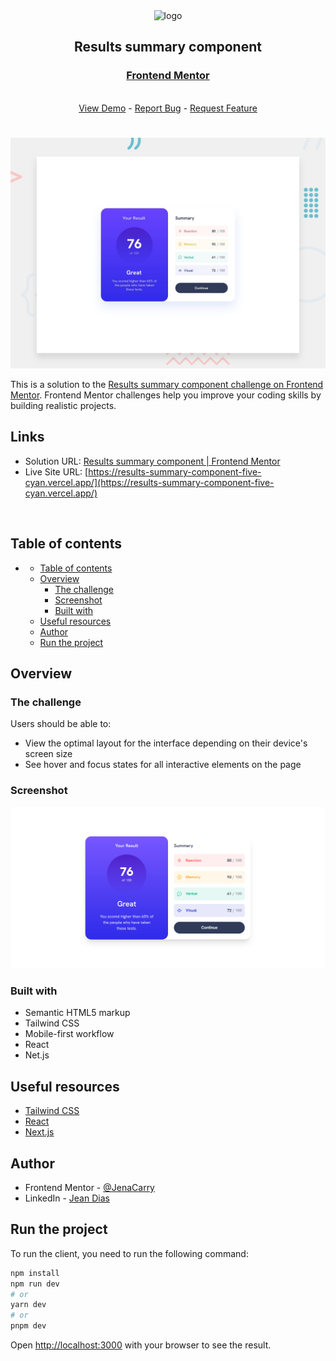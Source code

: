 <div align="center">

  <img src="https://www.frontendmentor.io/static/images/logo-mobile.svg" alt="logo" width="60" height="auto">

  <h2>Results summary component</h2>

  <h3>
    <a href="https://www.frontendmentor.io/solutions/css-flexbox-UqaHXl-3oY">
      <strong>Frontend Mentor</strong>
    </a>
  </h3>

  <br>

  <div align="center">
    <a href="https://results-summary-component-five-cyan.vercel.app/">View Demo</a>
    -
    <a href="https://github.com/JenaCarry/results-summary-component/issues">Report Bug</a>
    -
    <a href="https://github.com/JenaCarry/results-summary-component/pulls">Request Feature</a>
  </div>

</div>

#

<div align="center">

![](./public/desktop-preview.jpg)

</div>

This is a solution to the [Results summary component challenge on Frontend Mentor](https://www.frontendmentor.io/challenges/results-summary-component-CE_K6s0maV). Frontend Mentor challenges help you improve your coding skills by building realistic projects.

<h2>Links</h2>

- Solution URL: [Results summary component | Frontend Mentor](https://www.frontendmentor.io/solutions/css-flexbox-UqaHXl-3oY)
- Live Site URL: [https://results-summary-component-five-cyan.vercel.app/](https://results-summary-component-five-cyan.vercel.app/)

<br>

## Table of contents

- [](#)
  - [Table of contents](#table-of-contents)
  - [Overview](#overview)
    - [The challenge](#the-challenge)
    - [Screenshot](#screenshot)
    - [Built with](#built-with)
  - [Useful resources](#useful-resources)
  - [Author](#author)
  - [Run the project](#run-the-project)

## Overview

### The challenge

Users should be able to:

- View the optimal layout for the interface depending on their device's screen size
- See hover and focus states for all interactive elements on the page

### Screenshot

![](./assets/images/screenshot.png)

### Built with

- Semantic HTML5 markup
- Tailwind CSS
- Mobile-first workflow
- React
- Net.js

## Useful resources

- [Tailwind CSS](https://tailwindcss.com/)
- [React](https://react.dev/)
- [Next.js](https://nextjs.org/)

## Author

- Frontend Mentor - [@JenaCarry](https://www.frontendmentor.io/profile/JenaCarry)
- LinkedIn - [Jean Dias](https://www.linkedin.com/in/jean-dias-0900a1260/)

## Run the project

To run the client, you need to run the following command:

```bash
npm install
npm run dev
# or
yarn dev
# or
pnpm dev
```

Open [http://localhost:3000](http://localhost:3000) with your browser to see the result.
